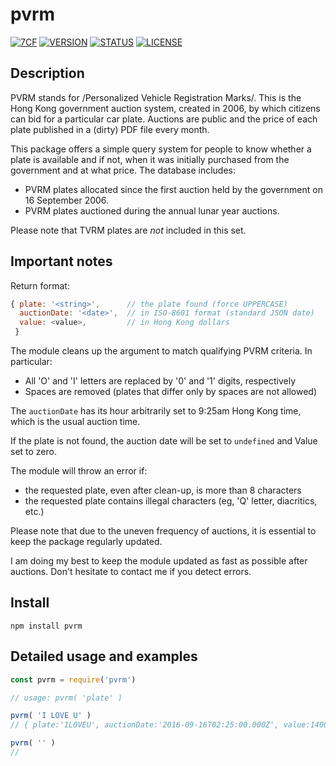 # pvrm
[![7CF](https://img.shields.io/static/v1?label=by&message=7cf148fd&color=fc7&style=flat)](https://7cf148fd.wordpress.com/about-en/) [![VERSION](https://img.shields.io/github/package-json/v/7cf148fd/pvrm)](https://github.com/7cf148fd/pvrm) [![STATUS](https://img.shields.io/static/v1?label=status&message=public&color=191&style=flat)]() [![LICENSE](https://img.shields.io/static/v1?label=license&message=MIT&color=777&style=flat)](https://opensource.org/licenses/MIT)

## Description

PVRM stands for /Personalized Vehicle Registration Marks/. This is the Hong Kong government auction system, created in 2006, by which citizens can bid for a particular car plate. Auctions are public and the price of each plate published in a (dirty) PDF file every month.

This package offers a simple query system for people to know whether a plate is available and if not, when it was initially purchased from the government and at what price. The database includes:
* PVRM plates allocated since the first auction held by the government on 16 September 2006.
* PVRM plates auctioned during the annual lunar year auctions.

Please note that TVRM plates are *not* included in this set.

## Important notes

Return format:
```js
{ plate: '<string>',      // the plate found (force UPPERCASE)
  auctionDate: '<date>',  // in ISO-8601 format (standard JSON date)
  value: <value>,         // in Hong Kong dollars
 }
```

The module cleans up the argument to match qualifying PVRM criteria. In particular:
* All 'O' and 'I' letters are replaced by '0' and '1' digits, respectively
* Spaces are removed (plates that differ only by spaces are not allowed)

The `auctionDate` has its hour arbitrarily set to 9:25am Hong Kong time, which is the usual auction time.

If the plate is not found, the auction date will be set to `undefined` and Value set to zero.

The module will throw an error if:
* the requested plate, even after clean-up, is more than 8 characters
* the requested plate contains illegal characters (eg, 'Q' letter, diacritics, etc.)

Please note that due to the uneven frequency of auctions, it is essential to keep the package regularly updated.

I am doing my best to keep the module updated as fast as possible after auctions.
Don't hesitate to contact me if you detect errors.

## Install

`npm install pvrm`

## Detailed usage and examples

```js
const pvrm = require('pvrm')

// usage: pvrm( 'plate' )

pvrm( 'I LOVE U' )
// { plate:'1L0VEU', auctionDate:'2016-09-16T02:25:00.000Z', value:1400000 }

pvrm( '' )
// 

```
